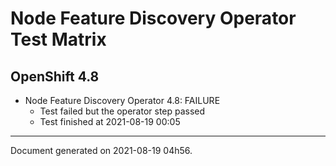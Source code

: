 
Node Feature Discovery Operator Test Matrix
===========================================

OpenShift 4.8
-------------


* Node Feature Discovery Operator 4.8: FAILURE
  - Test failed but the operator step passed
  - Test finished at 2021-08-19 00:05


---
Document generated on 2021-08-19 04h56.
